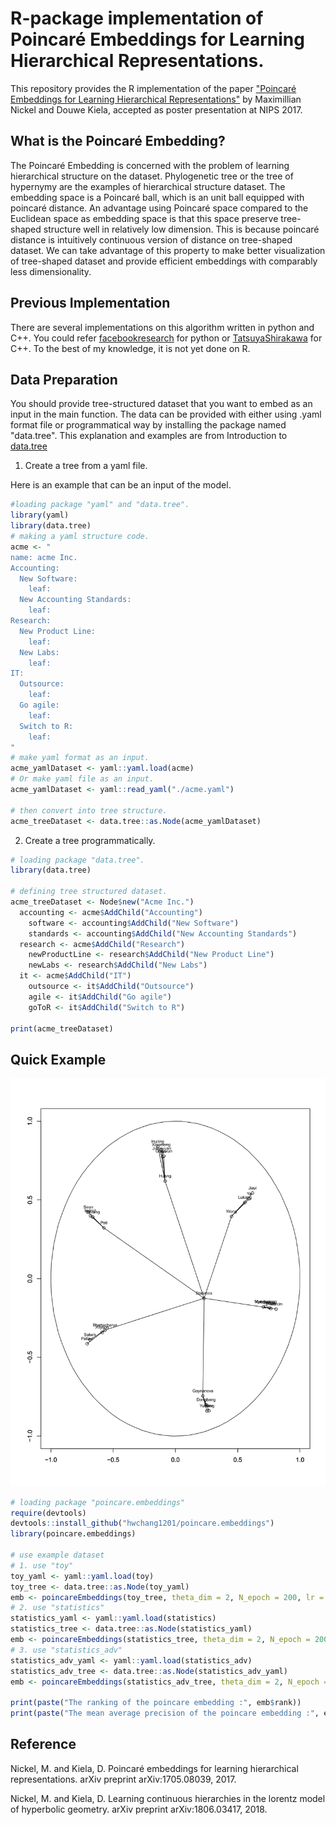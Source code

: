 # R-package implementation of Poincaré Embeddings for Learning Hierarchical Representations.

This repository provides the R implementation of the paper ["Poincaré Embeddings for Learning Hierarchical Representations"](https://papers.nips.cc/paper/7213-poincare-embeddings-for-learning-hierarchical-representations) by Maximillian Nickel and Douwe Kiela, accepted as poster presentation at NIPS 2017.

## What is the Poincaré Embedding?

The Poincaré Embedding is concerned with the problem of learning hierarchical structure on the dataset. Phylogenetic tree or the tree of hypernymy are the examples of hierarchical structure dataset. The embedding space is a Poincaré ball, which is an unit ball equipped with poincaré distance. An advantage using Poincaré space compared to the Euclidean space as embedding space is that this space preserve tree-shaped structure well in relatively low dimension. This is because poincaré distance is intuitively continuous version of distance on tree-shaped dataset. We can take advantage of this property to make better visualization of tree-shaped dataset and provide efficient embeddings with comparably less dimensionality.


## Previous Implementation


There are several implementations on this algorithm written in python and C++. You could refer [facebookresearch](https://github.com/facebookresearch/poincare-embeddings) for python or [TatsuyaShirakawa](https://github.com/TatsuyaShirakawa/poincare-embedding) for C++. To the best of my knowledge,  it is not yet done on R.

## Data Preparation

You should provide tree-structured dataset that you want to embed as an input in the main function. The data can be provided with either using .yaml format file or programmatical way by installing the package named "data.tree". This explanation and examples are from Introduction to [data.tree](https://cran.r-project.org/web/packages/data.tree/vignettes/data.tree.html#trees-in-r)

1. Create a tree from a yaml file.

Here is an example that can be an input of the model.

```r
#loading package "yaml" and "data.tree".
library(yaml)
library(data.tree)
# making a yaml structure code.
acme <- "
name: acme Inc.
Accounting:
  New Software:
    leaf:
  New Accounting Standards:
    leaf:
Research:
  New Product Line:
    leaf:
  New Labs:
    leaf:
IT:
  Outsource:
    leaf:
  Go agile:
    leaf:
  Switch to R:
    leaf:
"
# make yaml format as an input.
acme_yamlDataset <- yaml::yaml.load(acme)
# Or make yaml file as an input.
acme_yamlDataset <- yaml::read_yaml("./acme.yaml")

# then convert into tree structure.
acme_treeDataset <- data.tree::as.Node(acme_yamlDataset)

```

2. Create a tree programmatically.

```r
# loading package "data.tree".
library(data.tree)

# defining tree structured dataset.
acme_treeDataset <- Node$new("Acme Inc.")
  accounting <- acme$AddChild("Accounting")
    software <- accounting$AddChild("New Software")
    standards <- accounting$AddChild("New Accounting Standards")
  research <- acme$AddChild("Research")
    newProductLine <- research$AddChild("New Product Line")
    newLabs <- research$AddChild("New Labs")
  it <- acme$AddChild("IT")
    outsource <- it$AddChild("Outsource")
    agile <- it$AddChild("Go agile")
    goToR <- it$AddChild("Switch to R")

print(acme_treeDataset)
```

## Quick Example

<p align="center">
<img src="/Rplot_statistics.png"><br>
</p>

```r
# loading package "poincare.embeddings"
require(devtools)
devtools::install_github("hwchang1201/poincare.embeddings")
library(poincare.embeddings)

# use example dataset
# 1. use "toy"
toy_yaml <- yaml::yaml.load(toy)
toy_tree <- data.tree::as.Node(toy_yaml)
emb <- poincareEmbeddings(toy_tree, theta_dim = 2, N_epoch = 200, lr = 0.005, n_neg = 10)
# 2. use "statistics"
statistics_yaml <- yaml::yaml.load(statistics)
statistics_tree <- data.tree::as.Node(statistics_yaml)
emb <- poincareEmbeddings(statistics_tree, theta_dim = 2, N_epoch = 200, lr = 0.005, n_neg = 10)
# 3. use "statistics_adv"
statistics_adv_yaml <- yaml::yaml.load(statistics_adv)
statistics_adv_tree <- data.tree::as.Node(statistics_adv_yaml)
emb <- poincareEmbeddings(statistics_adv_tree, theta_dim = 2, N_epoch = 200, lr = 0.005, n_neg = 10)

print(paste("The ranking of the poincare embedding :", emb$rank))
print(paste("The mean average precision of the poincare embedding :", emb$map))
```

## Reference
Nickel, M. and Kiela, D. Poincaré embeddings for learning hierarchical representations. arXiv preprint arXiv:1705.08039, 2017.

Nickel, M. and Kiela, D. Learning continuous hierarchies in the lorentz model of hyperbolic geometry. arXiv preprint arXiv:1806.03417, 2018.

